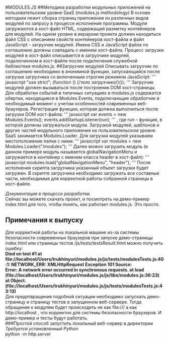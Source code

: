 #MODULES.JS
##Методика разработки модульных приложений на пользовательском уровне SaaS (modules.js methodology)
В основе методики лежит сборка страниц приложения из различных видов модулей по запросу в процессе исполнения программы. Модули загружаются в хост-файл HTML, содержащий разметку контейнеров для модулей. На одном уровне в иерархии проекта должен находиться файл CSS с описанием свойств контейнеров хост-файла и файл JavaScript – загрузчик модулей. Имена CSS и JavaScript файла по соглашению должны совпадать с именем хост-файла. Процесс загрузки модулей в хост-файл описывается в загрузчике модулей, подключенном в хост-файле после подключения служебной библиотеки modules.js.
##Загрузчик модулей
Описывать загрузчик по соглашению необходимо в анонимной функции, запускающийся после загрузки загрузчика со включенным строгим режимом JavaScript:
''' javascript
"use strict"; (function () {/*тело загрузчика*/}());
'''
Загрузчик модулей должен вызываться после построения DOM хост-страницы. Для обработки событий в типичных ситуациях в modules.js содержатся обертки, находящиеся в Modules.Events, подключающие обработчик в необходимый момент с учетом особенностей современных веб-браузеров. Регистрация функции, которая должна выполниться после загрузки DOM хост-файла:
''' javascript
var events = new Modules.Events(); events.addStartupListener(run);
'''
, где run – функция, в которой должны загружаться модули.
Загрузкой модулей, шаблонов и других частей модульного приложения на пользовательском уровне SaaS занимается Modules.Loader. 
Для загрузки модулей указываем местоположение папки с ними:
''' javascript
var modules = new Modules.Loader("/modules");
'''
Далее можно загрузить модуль (в данном примере модуль называется globalNavigationMenu и загружается в контейнер с именем класса header в хост-файл):
''' javascript
modules.load("globalNavigationMenu", "header");
'''
После исполнения скрипта загрузчика указанный объект загрузки будет загружен. В скрипте загрузчика необходимо загружать все составные части, необходимые для корректной работы собранной страницы в хост-файле.

*Документация в процессе разработки.*   
Сейчас вы можете скачать проект, и посмотреть на демо-пример index.html для того, чтобы понять, как работает modules.js. Это просто.
## Примечания к выпуску
Для корректной работы на локальной машине из-за системы безопасности современных браузеров при запуске демо-страницы index.html или страницы тестов /js/tests/testsResult.html можно получить ошибку:  
**Died on test #1     at file://localhost/Users/trukhinyuri/modules.js/js/tests/modulesTests.js:40:1: NETWORK_ERR: XMLHttpRequest Exception 101
Source: 	
Error: A network error occurred in synchronous requests.
    at load (file://localhost/Users/trukhinyuri/modules.js/js/libs/modules.js:36:23)
    at Object.<anonymous> (file://localhost/Users/trukhinyuri/modules.js/js/tests/modulesTests.js:43:13)**  
 Для предотвращения подобной ситуации необходимо запускать демо-страницу и страницу тестов в запущенном веб-сервере. Тогда обращение к модулям будет происходить не как file:/// а как http://localhost , что корректно для системы безопасности браузеров. И демо-пример и тесты будут работать.    
###Простой способ запустить локальный веб-сервер в директории
*Требуется установленный Python*  
python -m http.server